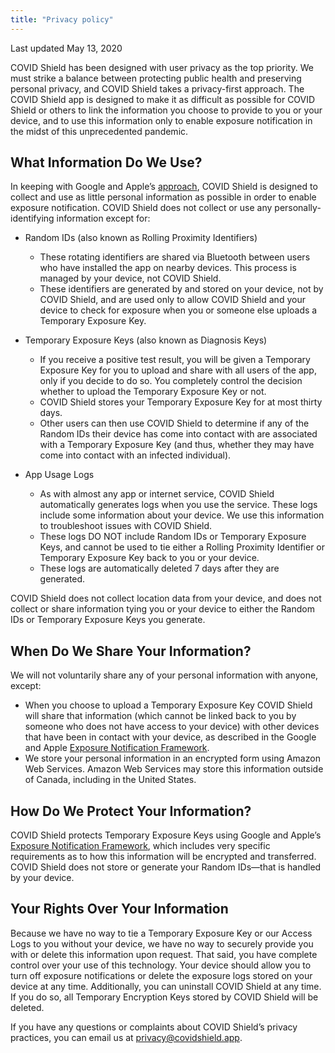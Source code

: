 ```yaml
---
title: "Privacy policy"
---
```


Last updated May 13, 2020

COVID Shield has been designed with user privacy as the top priority. We must strike a balance between protecting public health and preserving personal privacy, and COVID Shield takes a privacy-first approach. The COVID Shield app is designed to make it as difficult as possible for COVID Shield or others to link the information you choose to provide to you or your device, and to use this information only to enable exposure notification in the midst of this unprecedented pandemic.

## What Information Do We Use?

In keeping with Google and Apple’s [approach](https://www.apple.com/covid19/contacttracing), COVID Shield is designed to collect and use as little personal information as possible in order to enable exposure notification. COVID Shield does not collect or use any personally-identifying information except for:

- Random IDs (also known as Rolling Proximity Identifiers)

  - These rotating identifiers are shared via Bluetooth between users who have installed the app on nearby devices. This process is managed by your device, not COVID Shield.
  - These identifiers are generated by and stored on your device, not by COVID Shield, and are used only to allow COVID Shield and your device to check for exposure when you or someone else uploads a Temporary Exposure Key.

- Temporary Exposure Keys (also known as Diagnosis Keys)

  - If you receive a positive test result, you will be given a Temporary Exposure Key for you to upload and share with all users of the app, only if you decide to do so. You completely control the decision whether to upload the Temporary Exposure Key or not.
  - COVID Shield stores your Temporary Exposure Key for at most thirty days.
  - Other users can then use COVID Shield to determine if any of the Random IDs their device has come into contact with are associated with a Temporary Exposure Key (and thus, whether they may have come into contact with an infected individual).

- App Usage Logs

  - As with almost any app or internet service, COVID Shield automatically generates logs when you use the service. These logs include some information about your device. We use this information to troubleshoot issues with COVID Shield.
  - These logs DO NOT include Random IDs or Temporary Exposure Keys, and cannot be used to tie either a Rolling Proximity Identifier or Temporary Exposure Key back to you or your device.
  - These logs are automatically deleted 7 days after they are generated.

COVID Shield does not collect location data from your device, and does not collect or share information tying you or your device to either the Random IDs or Temporary Exposure Keys you generate.

## When Do We Share Your Information?

We will not voluntarily share any of your personal information with anyone, except:

- When you choose to upload a Temporary Exposure Key COVID Shield will share that information (which cannot be linked back to you by someone who does not have access to your device) with other devices that have been in contact with your device, as described in the Google and Apple [Exposure Notification Framework](https://www.apple.com/covid19/contacttracing).
- We store your personal information in an encrypted form using Amazon Web Services. Amazon Web Services may store this information outside of Canada, including in the United States.

## How Do We Protect Your Information?

COVID Shield protects Temporary Exposure Keys using Google and Apple’s [Exposure Notification Framework](https://www.apple.com/covid19/contacttracing), which includes very specific requirements as to how this information will be encrypted and transferred. COVID Shield does not store or generate your Random IDs—that is handled by your device.

## Your Rights Over Your Information

Because we have no way to tie a Temporary Exposure Key or our Access Logs to you without your device, we have no way to securely provide you with or delete this information upon request. That said, you have complete control over your use of this technology. Your device should allow you to turn off exposure notifications or delete the exposure logs stored on your device at any time. Additionally, you can uninstall COVID Shield at any time. If you do so, all Temporary Encryption Keys stored by COVID Shield will be deleted.

If you have any questions or complaints about COVID Shield’s privacy practices, you can email us at [privacy@covidshield.app](mailto:privacy@covidshield.app).
